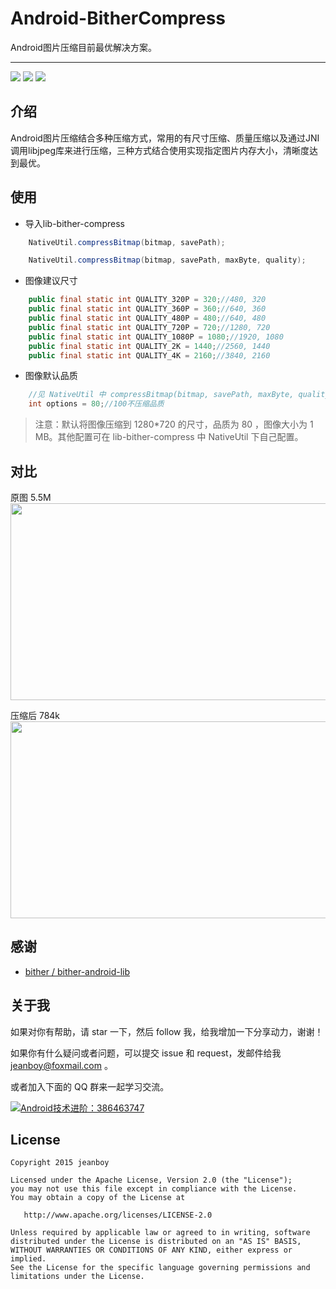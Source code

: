 # Android-BitherCompress

Android图片压缩目前最优解决方案。

------

![](https://img.shields.io/badge/platform-Android-brightgreen.svg) ![](https://img.shields.io/badge/language-java-yellow.svg) ![](https://img.shields.io/badge/license-Apache--2.0-blue.svg)

## 介绍

Android图片压缩结合多种压缩方式，常用的有尺寸压缩、质量压缩以及通过JNI调用libjpeg库来进行压缩，三种方式结合使用实现指定图片内存大小，清晰度达到最优。

## 使用

* 导入lib-bither-compress

```java
	NativeUtil.compressBitmap(bitmap, savePath);

	NativeUtil.compressBitmap(bitmap, savePath, maxByte, quality);
```

* 图像建议尺寸

```Java
    public final static int QUALITY_320P = 320;//480, 320
    public final static int QUALITY_360P = 360;//640, 360
    public final static int QUALITY_480P = 480;//640, 480
    public final static int QUALITY_720P = 720;//1280, 720
    public final static int QUALITY_1080P = 1080;//1920, 1080
    public final static int QUALITY_2K = 1440;//2560, 1440
    public final static int QUALITY_4K = 2160;//3840, 2160
```

* 图像默认品质

```Java
    //见 NativeUtil 中 compressBitmap(bitmap, savePath, maxByte, quality) 方法
    int options = 80;//100不压缩品质
```

> 注意：默认将图像压缩到 1280*720 的尺寸，品质为 80 ，图像大小为 1 MB。其他配置可在 lib-bither-compress 中 NativeUtil 下自己配置。

## 对比

原图 5.5M  
<img src="https://github.com/freekite/Android-BitherCompress/blob/master/resources/20160815_141638_001.jpg" width="560px" height="315px" />

压缩后 784k  
<img src="https://github.com/freekite/Android-BitherCompress/blob/master/resources/compress_1471244287213.jpg" width="560px" height="315px" />

## 感谢

* [bither / bither-android-lib](https://github.com/bither/bither-android-lib)

## 关于我

如果对你有帮助，请 star 一下，然后 follow 我，给我增加一下分享动力，谢谢！

如果你有什么疑问或者问题，可以提交 issue 和 request，发邮件给我 jeanboy@foxmail.com 。

或者加入下面的 QQ 群来一起学习交流。

<a target="_blank" href="//shang.qq.com/wpa/qunwpa?idkey=bbbd62c0860ce7c1a6119030f51df102bb0d3ecc12cf66b4d8887941233c6e78"><img border="0" src="//pub.idqqimg.com/wpa/images/group.png" alt="Android技术进阶：386463747" title="Android技术进阶：386463747"></a>

## License

    Copyright 2015 jeanboy

    Licensed under the Apache License, Version 2.0 (the "License");
    you may not use this file except in compliance with the License.
    You may obtain a copy of the License at

       http://www.apache.org/licenses/LICENSE-2.0

    Unless required by applicable law or agreed to in writing, software
    distributed under the License is distributed on an "AS IS" BASIS,
    WITHOUT WARRANTIES OR CONDITIONS OF ANY KIND, either express or implied.
    See the License for the specific language governing permissions and
    limitations under the License.

